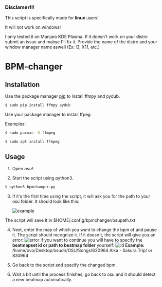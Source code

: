 ### Disclamer!!!
This script is specifically made for **linux** users!

It will not work on windows!

I only tested it on Manjaro KDE Plasma. If it doesn't work on your distro submit an issue and mabye I'll fix it. Provide the name of the distro and your window manager name aswell (Ex: i3, X11, etc.)


# BPM-changer

## Installation

Use the package manager [pip](https://pip.pypa.io/en/stable/) to install ffmpy and pydub.

```bash
$ sudo pip install ffmpy pydub
```

Use your package manager to install ffpeg.

Examples:
```bash
$ sudo pacman -S ffmpeg

$ sudo apt install ffmpeg
```

## Usage

1. Open *osu!*.

2. Start the script using python3.

```bash
$ python3 bpmchanger.py
```

3. If it's the first time using the script, it will ask you for the path to your osu folder. It should look like this:

   ![example](https://cdn.discordapp.com/attachments/551757053564157952/854807799035854918/unknown.png)

The script will save it in $HOME/.config/bpmchanger/osupath.txt

4. Next, enter the map of which you want to change the bpm of and pause it. The script should recognize it. 
   If it doesn't, the script will give you an error: 
   ![error](https://cdn.discordapp.com/attachments/551757053564157952/854981451559600128/unknown.png)
   If you want to continue you will have to specify the **beatmapset id or path to beatmap folder** yourself:
   ![id](https://cdn.discordapp.com/attachments/551757053564157952/854981068451872778/unknown.png)
   **Example:**
   /home/ovo/Desktop/osudir/OSU/Songs/830964 Aika - Sakura Trip/
   or
   830964

5. Go back to the script and specify the changed bpm.

6. Wait a bit until the process finishes, go back to osu and it should detect a new beatmap automatically.

